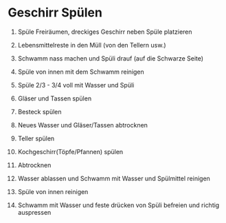 # Geschirr Spülen

1. Spüle Freiräumen, dreckiges Geschirr neben Spüle platzieren

2. Lebensmittelreste in den Müll (von den Tellern usw.)

3. Schwamm nass machen und Spüli drauf (auf die Schwarze Seite)

4. Spüle von innen mit dem Schwamm reinigen

5. Spüle 2/3 - 3/4 voll mit Wasser und Spüli

6. Gläser und Tassen spülen

7. Besteck spülen

8. Neues Wasser und Gläser/Tassen abtrocknen

9. Teller spülen

10. Kochgeschirr(Töpfe/Pfannen) spülen

11. Abtrocknen

12. Wasser ablassen und Schwamm mit Wasser und Spülmittel reinigen

13. Spüle von innen reinigen

14. Schwamm mit Wasser und feste drücken von Spüli befreien und richtig auspressen
